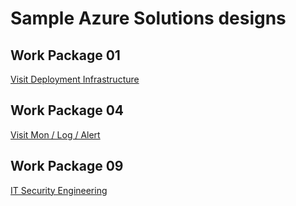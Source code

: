 # Sample Azure Solutions designs

## Work Package 01

[Visit Deployment Infrastructure](./FileShare/Readme.MD)


## Work Package 04

[Visit Mon / Log / Alert](./VMMonitoring/Readme.MD)

## Work Package 09

[IT Security Engineering]()